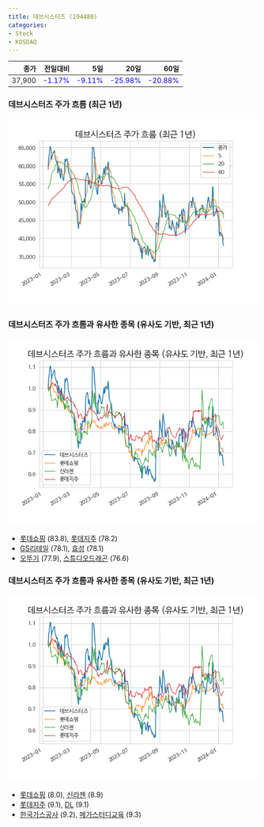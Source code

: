 ```yaml
---
title: 데브시스터즈 (194480)
categories:
- Stock
- KOSDAQ
---
```


|종가|전일대비|5일|20일|60일|
|---:|-------:|--:|---:|---:|
|37,900|<span style="color: blue">-1.17%</span>|<span style="color: blue">-9.11%</span>|<span style="color: blue">-25.98%</span>|<span style="color: blue">-20.88%</span>|

<!-- more -->
### 데브시스터즈 주가 흐름 (최근 1년)
![194480](/assets/images/stock/194480.png)


### 데브시스터즈 주가 흐름과 유사한 종목 (유사도 기반, 최근 1년)
![194480](/assets/images/stock/194480_sim.png)

- [롯데쇼핑](/023530/) (83.8), [롯데지주](/004990/) (78.2)
- [GS리테일](/007070/) (78.1), [효성](/004800/) (78.1)
- [오뚜기](/007310/) (77.9), [스튜디오드래곤](/253450/) (76.6)


### 데브시스터즈 주가 흐름과 유사한 종목 (유사도 기반, 최근 1년)
![194480](/assets/images/stock/194480_sim.png)

- [롯데쇼핑](/023530/) (8.0), [신라젠](/215600/) (8.9)
- [롯데지주](/004990/) (9.1), [DL](/000210/) (9.1)
- [한국가스공사](/036460/) (9.2), [메가스터디교육](/215200/) (9.3)